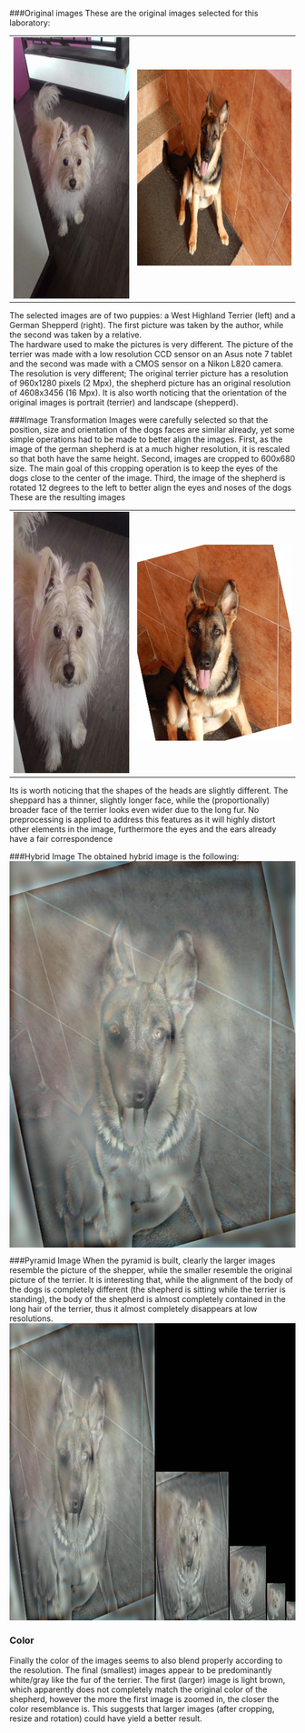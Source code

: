 ###Original images
These are the original images selected for this laboratory:
<table>
<tr>
<td>
	<img src="wes.jpg" alt="Wes Original" width="345" height="460">
</td>
<td>
	<img src="zeus.jpg" alt="Zeus Original" width="460" height="345">
</td>
</tr>
</table>

The selected images are of two puppies: a West Highland Terrier (left) and a German Shepperd (right). The first picture was taken by the author, while the second was taken by a relative. 
<br/>
The hardware used to make the pictures is very different. The picture of the terrier was made with a low resolution CCD sensor on an Asus note 7 tablet and the second was made with a CMOS sensor on a Nikon L820 camera. The resolution is very different; The original terrier picture has a resolution of 960x1280 pixels (2 Mpx), the  shepherd picture has an original resolution of 4608x3456 (16 Mpx). It is also worth noticing that the orientation of the original images is portrait (terrier) and landscape (shepperd).

###Image Transformation
Images were carefully selected so that the position, size and orientation of the dogs faces are similar already, yet some simple operations had to be made to better align the images. 
First, as the image of the german shepherd is at a much higher resolution, it is rescaled so that both have the same height.
Second, images are cropped to 600x680 size. The main goal of this cropping operation is to keep the eyes of the dogs close to the center of the image.
Third, the  image of the shepherd is rotated 12 degrees to the left to better align the eyes and noses of the dogs
These are the resulting images

<table>
<tr>
<td>
	<img src="wesFinal.jpg" alt="Wes Final" width="345" height="460">
</td>
<td>
	<img src="zeusFinal.jpg" alt="Zeus Final" width="460" height="345">
</td>
</tr>
</table>
Its is worth noticing that the shapes of the heads are slightly different. The sheppard has a thinner, slightly longer face, while the (proportionally) broader face of the terrier looks even wider due to the long fur. No preprocessing is applied to address this features as it will highly distort other elements in the image, furthermore the eyes and the ears already have a fair correspondence

###Hybrid Image
The obtained hybrid image is the following: <br/>
<img src="Weus.jpg" alt="Weus :)" width="600" height="680" style="display: block; margin-left: auto; margin-right: auto">

###Pyramid Image
When the pyramid is built, clearly the larger images resemble the picture of the shepper, while the smaller resemble the original picture of the terrier.  It is interesting that, while the alignment of the body of the dogs is completely different (the shepherd is sitting while the terrier is standing), the body of the shepherd is almost completely contained in the long hair of the terrier, thus it almost completely disappears at low resolutions. 
<br/>
<img src="pyr.jpg" alt="Pyramid" width="897" height="523">

### Color
Finally the color of the images seems to also blend properly according to the resolution. The final (smallest) images appear to be predominantly white/gray like the fur of the terrier. The first (larger) image is light brown, which apparently does not completely match the original color of the shepherd, however the more the first image is zoomed in, the closer the color resemblance is. This suggests that larger images (after cropping, resize and rotation) could have yield a better result.



